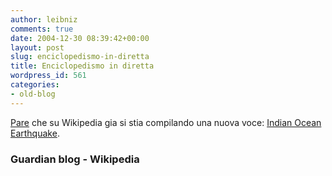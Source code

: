 ```yaml
---
author: leibniz
comments: true
date: 2004-12-30 08:39:42+00:00
layout: post
slug: enciclopedismo-in-diretta
title: Enciclopedismo in diretta
wordpress_id: 561
categories:
- old-blog
---
```


[Pare](http://blogs.guardian.co.uk/news/archives/world_news/2004/12/30/wikipedia_on_the_indian_ocean_earthquake.html) che su Wikipedia gia si stia compilando una nuova voce: [Indian Ocean Earthquake](http://en.wikipedia.org/wiki/2004_Indian_Ocean_earthquake).




### Guardian blog - Wikipedia
